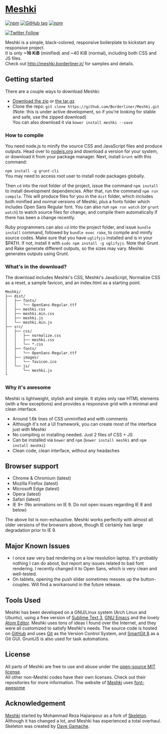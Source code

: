 # [Meshki](http://meshki.borderliner.ir/)
[![npm](https://img.shields.io/npm/dm/meshki.svg?maxAge=2592000?style=flat-square)](https://www.npmjs.com/package/meshki)
[![GitHub tag](https://img.shields.io/github/tag/borderliner/meshki.svg?maxAge=2592000?style=flat-square)](https://github.com/Borderliner/Meshki/releases)
[![npm](https://img.shields.io/npm/l/meshki.svg?maxAge=2592000?style=flat-square)](https://github.com/Borderliner/Meshki/blob/master/LICENSE.md)

[![Twitter Follow](https://img.shields.io/twitter/follow/meshki_ui.svg?style=social&label=Follow&maxAge=2592000?style=flat-square)](https://twitter.com/Meshki_UI)

Meshki is a simple, black-colored, responsive boilerplate to kickstart any responsive project.<br>
It is only <b>~16 KiB</b> (minified) and ~40 KiB (normal), including both CSS and JS files.<br>
Check out <http://meshki.borderliner.ir/> for samples and details.

## Getting started

There are a couple ways to download Meshki:
- [Download the zip](https://github.com/Borderliner/Meshki/archive/v1.2.3.zip) or [the tar.gz](https://github.com/Borderliner/Meshki/archive/v1.2.3.tar.gz)
- Clone the repo: `git clone https://github.com/Borderliner/Meshki.git` (Note: this is under active development, so if you're looking for stable and safe, use the zipped download)<br>
You can also download it via `bower install meshki --save`

### How to compile
You need node.js to minify the source CSS and JavaScript files and produce outputs. Head over to [nodejs.org](https://nodejs.org/en/) and download a version for your system, or download it from your package manager. Next, install `Grunt` with this command:

`npm install -g grunt-cli`<br>
You may need to access root user to install node packages globally.

Then `cd` into the root folder of the project, issue the command `npm install` to install development dependencies. After that, run the command `npm run compile`. This will produce files for you in the `dist` folder, which includes both minified and normal versions of Meshki, plus a fonts folder which includes Open Sans Regular font. You can also run `npm run watch` (or `grunt watch`) to watch source files for change, and compile them automatically if there has been a change recently.

Ruby programmers can also `cd` into the project folder, and issue `bundle install` command, followed by `bundle exec rake`, to compile and minify source codes. Make sure that you have `uglifyjs` installed and is in your $PATH. If not, install it with `sudo npm install -g uglifyjs`. Note that Grunt and Rake generate different outputs, so the sizes may vary. Meshki generates outputs using Grunt.

### What's in the download?

The download includes Meshki's CSS, Meshki's JavaScript, Normalize CSS as a reset, a sample favicon, and an index.html as a starting point.

```
Meshki/
├── dist/
│   ├── fonts/
│   │   └── OpenSans-Regular.ttf
│   ├── meshki.css
│   ├── meshki.min.css
│   ├── meshki.js
│   └── meshki.min.js
├── src/
│   ├── css/
│   │   ├── normalize.css
│   │   ├── meshki.css
│   │   └── *.css
│   ├── fonts/
│   │   └── OpenSans-Regular.ttf
│   ├── images/
│   │   └── favicon.ico
│   └── js/
│       └── meshki.js
└

```

### Why it's awesome

Meshki is lightweight, stylish and simple. It styles only raw HTML elements (with a few exceptions) and provides a responsive grid with a minimal and clean interface.
- Around 1.6k lines of CSS unminified and with comments
- Although it's not a UI framework, you can create most of the interface just with Meshki
- No compiling or installing needed. Just 2 files of CSS + JS
- Can be installed via `bower` and `npm` (`bower install meshki` and `npm install meshki`)
- Clean code, clean interface, without any headaches


## Browser support

- Chrome & Chromium (latest)
- Mozilla Firefox (latest)
- Microsoft Edge (latest)
- Opera (latest)
- Safari (latest)
- IE 9+ (No animations on IE 9. Do not open issues regarding IE 8 and below)

The above list is non-exhaustive. Meshki works perfectly with almost all older versions of the browsers above, though IE certainly has large degradation prior to IE 9.

## Major Known Issues
- I once saw very bad rendering on a low resolution laptop. It's probably nothing I can do about, but report any issues related to bad font rendering. I recently changed it to Open Sans, which is very clean and well-tested.
- On tablets, opening the push slider sometimes messes up the button-couples. Will find a workaround in the future release.

## Tools Used

Meshki has been developed on a GNU/Linux system (Arch Linux and Ubuntu), using a free version of [Sublime Text 3](https://www.sublimetext.com/3), [GNU Emacs](https://www.gnu.org/s/emacs) and the lovely [Atom Editor](https://atom.io/). Meshki uses tons of ideas I found over the Internet, and they were all customized to satisfy Meshki's needs. The source code is hosted on [GitHub](https://github.com/) and uses [Git](https://git-scm.com/) as the Version Control System, and [SmartGit 8](https://www.syntevo.com/smartgit/) as a Git GUI. GruntJS is also used for task automations.

## License

All parts of Meshki are free to use and abuse under the [open-source MIT license](https://github.com/Borderliner/Meshki/blob/master/LICENSE.md).<br>
All other non-Meshki codes have their own licenses. Check out their repositories for more information.
The website of [Meshki](http://meshki.borderliner.ir) uses [font-awesome](http://fontawesome.io/)

## Acknowledgement

[Meshki](http://meshki.borderliner.ir) started by Mohammad Reza Hajianpour as a fork of [Skeleton](https://github.com/dhg/Skeleton). Although it has changed a lot, and Meshki has experienced a total overhaul.<br>
Skeleton was created by [Dave Gamache](https://twitter.com/dhg).
